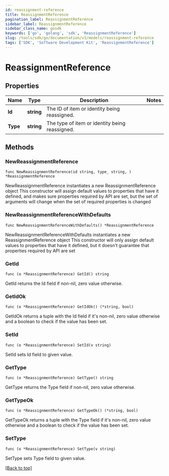 ```yaml
---
id: reassignment-reference
title: ReassignmentReference
pagination_label: ReassignmentReference
sidebar_label: ReassignmentReference
sidebar_class_name: gosdk
keywords: ['go', 'golang', 'sdk', 'ReassignmentReference'] 
slug: /tools/sdk/go/documentation/v3/models/reassignment-reference
tags: ['SDK', 'Software Development Kit', 'ReassignmentReference']
---
```


# ReassignmentReference

## Properties

Name | Type | Description | Notes
------------ | ------------- | ------------- | -------------
**Id** | **string** | The ID of item or identity being reassigned. | 
**Type** | **string** | The type of item or identity being reassigned. | 

## Methods

### NewReassignmentReference

`func NewReassignmentReference(id string, type_ string, ) *ReassignmentReference`

NewReassignmentReference instantiates a new ReassignmentReference object
This constructor will assign default values to properties that have it defined,
and makes sure properties required by API are set, but the set of arguments
will change when the set of required properties is changed

### NewReassignmentReferenceWithDefaults

`func NewReassignmentReferenceWithDefaults() *ReassignmentReference`

NewReassignmentReferenceWithDefaults instantiates a new ReassignmentReference object
This constructor will only assign default values to properties that have it defined,
but it doesn't guarantee that properties required by API are set

### GetId

`func (o *ReassignmentReference) GetId() string`

GetId returns the Id field if non-nil, zero value otherwise.

### GetIdOk

`func (o *ReassignmentReference) GetIdOk() (*string, bool)`

GetIdOk returns a tuple with the Id field if it's non-nil, zero value otherwise
and a boolean to check if the value has been set.

### SetId

`func (o *ReassignmentReference) SetId(v string)`

SetId sets Id field to given value.


### GetType

`func (o *ReassignmentReference) GetType() string`

GetType returns the Type field if non-nil, zero value otherwise.

### GetTypeOk

`func (o *ReassignmentReference) GetTypeOk() (*string, bool)`

GetTypeOk returns a tuple with the Type field if it's non-nil, zero value otherwise
and a boolean to check if the value has been set.

### SetType

`func (o *ReassignmentReference) SetType(v string)`

SetType sets Type field to given value.



[[Back to top]](#) 


